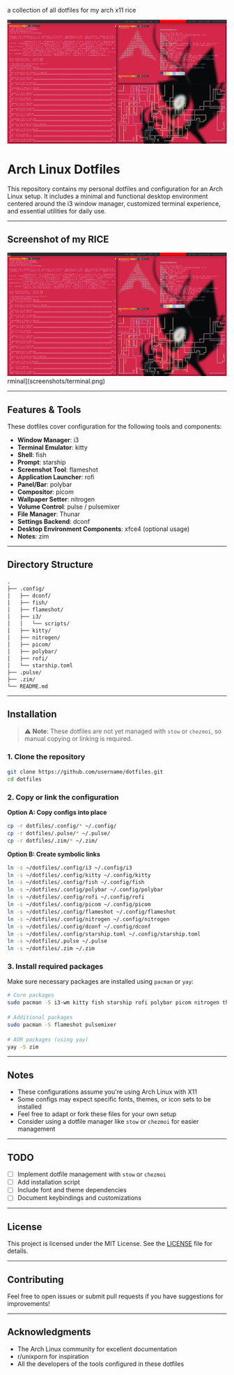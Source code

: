 a collection of all dotfiles for my arch x11 rice

![Screenshot](resources/rice.png)

# Arch Linux Dotfiles

This repository contains my personal dotfiles and configuration for an Arch Linux setup. It includes a minimal and functional desktop environment centered around the i3 window manager, customized terminal experience, and essential utilities for daily use.

---

## Screenshot of my RICE

![Screenshot](resources/rice.png)rminal](screenshots/terminal.png)

---
## Features & Tools

These dotfiles cover configuration for the following tools and components:

- **Window Manager**: i3
- **Terminal Emulator**: kitty  
- **Shell**: fish
- **Prompt**: starship
- **Screenshot Tool**: flameshot
- **Application Launcher**: rofi
- **Panel/Bar**: polybar
- **Compositor**: picom
- **Wallpaper Setter**: nitrogen
- **Volume Control**: pulse / pulsemixer
- **File Manager**: Thunar
- **Settings Backend**: dconf
- **Desktop Environment Components**: xfce4 (optional usage)
- **Notes**: zim

---

## Directory Structure

```
.
├── .config/
│   ├── dconf/
│   ├── fish/
│   ├── flameshot/
│   ├── i3/
│   │   └── scripts/
│   ├── kitty/
│   ├── nitrogen/
│   ├── picom/
│   ├── polybar/
│   ├── rofi/
│   └── starship.toml
├── .pulse/
├── .zim/
└── README.md
```

---

## Installation

> ⚠️ **Note**: These dotfiles are not yet managed with `stow` or `chezmoi`, so manual copying or linking is required.

### 1. Clone the repository

```bash
git clone https://github.com/username/dotfiles.git
cd dotfiles
```

### 2. Copy or link the configuration

**Option A: Copy configs into place**

```bash
cp -r dotfiles/.config/* ~/.config/
cp -r dotfiles/.pulse/* ~/.pulse/
cp -r dotfiles/.zim/* ~/.zim/
```

**Option B: Create symbolic links**

```bash
ln -s ~/dotfiles/.config/i3 ~/.config/i3
ln -s ~/dotfiles/.config/kitty ~/.config/kitty
ln -s ~/dotfiles/.config/fish ~/.config/fish
ln -s ~/dotfiles/.config/polybar ~/.config/polybar
ln -s ~/dotfiles/.config/rofi ~/.config/rofi
ln -s ~/dotfiles/.config/picom ~/.config/picom
ln -s ~/dotfiles/.config/flameshot ~/.config/flameshot
ln -s ~/dotfiles/.config/nitrogen ~/.config/nitrogen
ln -s ~/dotfiles/.config/dconf ~/.config/dconf
ln -s ~/dotfiles/.config/starship.toml ~/.config/starship.toml
ln -s ~/dotfiles/.pulse ~/.pulse
ln -s ~/dotfiles/.zim ~/.zim
```

### 3. Install required packages

Make sure necessary packages are installed using `pacman` or `yay`:

```bash
# Core packages
sudo pacman -S i3-wm kitty fish starship rofi polybar picom nitrogen thunar dconf

# Additional packages
sudo pacman -S flameshot pulsemixer

# AUR packages (using yay)
yay -S zim
```

---

## Notes

- These configurations assume you're using Arch Linux with X11
- Some configs may expect specific fonts, themes, or icon sets to be installed
- Feel free to adapt or fork these files for your own setup
- Consider using a dotfile manager like `stow` or `chezmoi` for easier management

---

## TODO

- [ ] Implement dotfile management with `stow` or `chezmoi`
- [ ] Add installation script
- [ ] Include font and theme dependencies
- [ ] Document keybindings and customizations

---

## License

This project is licensed under the MIT License. See the [LICENSE](LICENSE) file for details.

---

## Contributing

Feel free to open issues or submit pull requests if you have suggestions for improvements!

---

## Acknowledgments

- The Arch Linux community for excellent documentation
- r/unixporn for inspiration
- All the developers of the tools configured in these dotfiles
